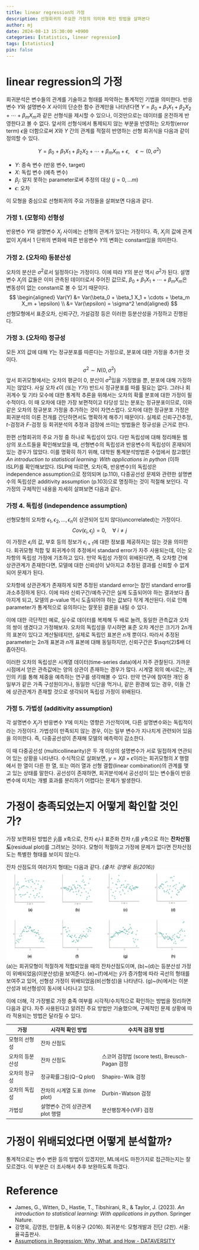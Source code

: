 ```yaml
---
title: linear regression의 가정
description: 선형회귀의 주요한 가정의 의미와 확인 방법을 살펴본다
author: mj
date: 2024-08-13 15:30:00 +0900
categories: [statistics, linear regression]
tags: [statistics]
pin: false
---
```

# linear regression의 가정

회귀분석은 변수들의 관계를 기술하고 형태를 파악하는 통계적인 기법을 의미한다. 반응변수 $Y$와 설명변수 $X$ 사이의 단순한 함수 관계만을 나타낸다면 $Y=\beta_0 + \beta_1 X_1 + \beta_2 X_2 + \cdots + \beta_m X_m$과 같은 선형식을 제시할 수 있으나, 이것만으로는 데이터를 온전하게 반영한다고 볼 수 없다. 앞서의 선형식에서 통제되지 않는 부분을 반영하는 오차항(error term) $\epsilon$을 더함으로써 $X$와 $Y$ 간의 관계를 적절히 반영하는 선형 회귀식을 다음과 같이 정의할 수 있다.

$$
Y=\beta_0 + \beta_1 X_1 + \beta_2 X_2 + \cdots + \beta_m X_m + \epsilon, \quad \epsilon \sim (0,\sigma^2)
$$
- $Y$: 종속 변수 (반응 변수, target)
- $X$: 독립 변수 (예측 변수)
- $\beta_j$: 알지 못하는 parameter로써 추정의 대상 ($j=0, \ldots m$)
- $\epsilon$: 오차

이 모형을 중심으로 선형회귀의 주요 가정들을 살펴보면 다음과 같다.


### 가정 1. (모형의) 선형성

반응변수 $Y$와 설명변수 $X_j$ 사이에는 선형의 관계가 있다는 가정이다. 
즉, $X_j$의 값에 관계없이 $X_j$에서 1 단위의 변화에 따른 반응변수 $Y$의 변화는 constant임을 의미한다. 


### 가정 2. (오차의) 등분산성

오차의 분산은 $\sigma^2$로서 일정하다는 가정이다. 이에 따라 $Y$의 분산 역시 $\sigma^2$가 된다. 설명변수 $X_j$의 값들은 이미 관측된 데이터로서 주어진 값므로, $\beta_0 + \beta_1 X_1 + \cdots + \beta_m X_m$은 변동성이 없는 constant로 볼 수 있기 때문이다.
$$
\begin{aligned}
Var(Y) &= Var(\beta_0 + \beta_1 X_1 + \cdots + \beta_m X_m + \epsilon) \\
&= Var(\epsilon) = \sigma^2
\end{aligned}
$$
선형모형에서 표준오차, 신뢰구간, 가설검정 등은 이러한 등분산성을 가정하고 진행된다. 


### 가정 3. (오차의) 정규성

모든 $X$의 값에 대해 $Y$는 정규분포를 따른다는 가정으로, 분포에 대한 가정을 추가한 것이다. 
$$
\sigma^2 \sim N(0, \sigma^2)
$$
앞서 회귀모형에서는 오차의 평균이 0, 분산이 $\sigma^2$임을 가정했을 뿐, 분포에 대해 가정하지는 않았다. 사실 오차 $\epsilon$이 (또는 $Y$가) 반드시 정규분포를 따를 필요는 없다. 그러나 회귀계수 및 기타 모수에 대한 통계적 추론을 위해서는 오차의 확률 분포에 대한 가정이 필수적이다. 이 때 오차에 대한 가장 보편적이고 타당성 있는 분포는 정규분포이므로, 이와 같은 오차의 정규분포 가정을 추가하는 것이 자연스럽다. 오차에 대한 정규분포 가정은 회귀분석의 이론 전개를 간단하면서도 명확하게 해주기 때문이다. 실제로 신뢰구간추정,  $t$-검정과 $F$-검정 등 회귀분석의 추정과 검정에 쓰이는 방법들은 정규성을 근거로 한다. 


한편 선형회귀의 주요 가정 중 하나로 독립성이 있다. 다만 독립성에 대해 정리해둔 웹 상의 포스트들을 확인해보았을 때, 선형변수의 독립성과 반응변수의 독립성이 혼재되어 있는 경우가 많았다. 이를 명확히 하기 위해, 대학원 통계분석방법론 수업에서 참고했던 _An introduction to statistical learning: With applications in python_ (이하 ISLP)를 확인해보았다. ISLP에 따르면, 오차(즉, 반응변수)의 독립성은 independence assumption으로 정의되며 (p.110), 다중공선성 문제와 관련한 설명변수의 독립성은 additivity assumption (p.103)으로 명칭하는 것이 적절해 보인다. 각 가정의 구체적인 내용을 자세히 살펴보면 다음과 같다.


### 가정 4. 독립성 (independence assumption)

선형모형의 오차항 $\epsilon_1, \epsilon_2, \ldots, \epsilon_n$이 상관되어 있지 않다(uncorrelated)는 가정이다. 
$$
Cov(\epsilon_i, \epsilon_j) = 0, \quad \forall \: i \neq j
$$
이 가정은 $\epsilon_i$의 값, 부호 등의 정보가 $\epsilon_{i+1}$에 대한 정보를 제공하지는 않는 것을 의미한다. 회귀모형 적합 및 회귀계수의 추정에서 standard error가 자주 사용되는데, 이는 오차항의 독립성 가정에 기초하고 있다. 만약 독립성 가정이 위배된다면, 즉 오차항 간에 상관관계가 존재한다면, 모델에 대한 신뢰성이 낮아지고 추정된 결과를 신뢰할 수 없게 되어 문제가 된다. 

오차항에 상관관계가 존재하게 되면 추정된 standard error는 참인 standard error를 과소추정하게 된다. 이에 따라 신뢰구간/예측구간은 실제 도출되어야 하는 결과보다 좁아지게 되고, 모델의 $p$-value 역시 도출되어야 하는 값보다 작게 계산된다. 이로 인해 parameter가 통계적으로 유의하다는 잘못된 결론을 내릴 수 있다.

이에 대한 극단적인 예로, 실수로 데이터를 복제해 두 배로 늘려, 동일한 관측값과 오차의 쌍이 생겼다고 가정해보자. 오차의 독립성을 무시하면 표준 오차 계산은 크기가 $2n$개의 표본이 있다고 계산될테지만, 실제로 독립인 표본은 $n$개 뿐이다. 따라서 추정된 parameter는 $2n$개 표본과 $n$개 표본에 대해 동일하지만, 신뢰구간은 $\sqrt{2}$배 더 좁아진다.

이러한 오차의 독립성은 시계열 데이터(time-series data)에서 자주 관찰된다. 가까운 시점에서 얻은 관측값에는 양의 상관이 존재하는 경우가 많다. 시계열 외의 예시로는, 개인의 키를 통해 체중을 예측하는 연구를 생각해볼 수 있다. 만약 연구에 참여한 개인 중 일부가 같은 가족 구성원이거나, 동일한 식단을 먹거나, 같은 환경에 있는 경우, 이들 간에 상관관계가 존재할 것으로 생각되어 독립성 가정이 위배된다. 


### 가정 5. 가법성 (additivity assumption)

각 설명변수 $X_j$가 반응변수 $Y$에 미치는 영향은 가산적이며, 다른 설명변수와는 독립적이라는 가정이다. 가법성이 만족되지 않는 경우, 이는 일부 변수가 지나치게 관련되어 있음을 의미한다. 즉, 다중공선성이 존재해 모델의 예측력이 감소한다.

이 때 다중공선성 (multicollinearity)은 두 개 이상의 설명변수가 서로 밀접하게 연관되어 있는 상황을 나타낸다. 수식적으로 살펴보면, $y=X\beta + \epsilon$이라는 회귀모형의 $X$ 행렬에서 한 열이 다른 한 열, 또는 여러 열과 선형 결합(linear combination)의 관계를 맺고 있는 상태를 말한다. 
공선성이 존재하면, 회귀분석에서 공선성이 있는 변수들이 반응변수에 미치는 개별 효과를 분리하기 어렵다는 문제가 발생한다. 


# 가정이 충족되었는지 어떻게 확인할 것인가?

가장 보편화된 방법은 $\hat{y}_i$를 $x$축으로, 잔차 $e_i$나 표준화 잔차 $r_i$를 $y$축으로 하는 **잔차산점도**(residual plot)를 그려보는 것이다. 모형이 적절하고 가정에 문제가 없다면 잔차산점도는 특별한 형태를 보이지 않는다.

잔차 산점도의 여러가지 형태는 다음과 같다. _(출처: 강명욱 등(2016))_
![alt text](/assets/img/residual_plot.png)
(a)는 회귀모형이 적절하게 적합되었을 때의 잔차산점도이며, (b)~(d)는 등분산성 가정이 위배되었음(이분산성)을 보여준다. (e)~(f)에서는 $\hat{y}$가 증가함에 따라 곡선의 형태를 보여주고 있어, 선형성 가정이 위배되었음(비선형성)을 나타낸다. (g)~(h)에서는 이분산성과 비선형성이 동시에 나타나고 있다.

이에 더해, 각 가정별로 가정 충족 여부를 시각적/수치적으로 확인하는 방법을 정리하면 다음과 같다. 자주 사용된다고 알려진 주요 방법만 기술했으며, 구체적인 문제 상황에 따라 적용되는 방법은 달라질 수 있다.

| 가정       | 시각적 확인 방법              | 수치적 검정 방법                              |
| -------- | ---------------------- | -------------------------------------- |
| 모형의 선형성  | 잔차 산점도                 |                                        |
| 오차의 등분산성 | 잔차 산점도                 | 스코어 검정법 (score test), Breusch-Pagan 검정 |
| 오차의 정규성  | 정규확률그림(Q-Q plot)       | Shapiro-Wilk 검정                        |
| 오차의 독립성  | 잔차의 시계열 도표 (time plot) | Durbin-Watson 검정                       |
| 가법성      | 설명변수 간의 상관관계 plot 행렬   | 분산팽창계수(VIF) 검정                         |


# 가정이 위배되었다면 어떻게 분석할까?

통계적으로는 변수 변환 등의 방법이 있겠지만, ML에서도 마찬가지로 접근하는지는 잘 모르겠다. 이 부분은 더 조사해서 추후 보완하도록 하겠다.


# Reference

- James, G., Witten, D., Hastie, T., Tibshirani, R., & Taylor, J. (2023). _An introduction to statistical learning: With applications in python_. Springer Nature.
- 강명욱, 김영원, 안철환, & 이용구 (2016). 회귀분석: 모형개발과 진단 (2판). 서울: 율곡출판사.
- [Assumptions in Regression: Why, What, and How - DATAVERSITY](https://www.dataversity.net/assumptions-in-regression-why-what-and-how/)